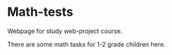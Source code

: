 # Math-tests

Webpage for study web-project course.

There are some math tasks for 1-2 grade children here.
